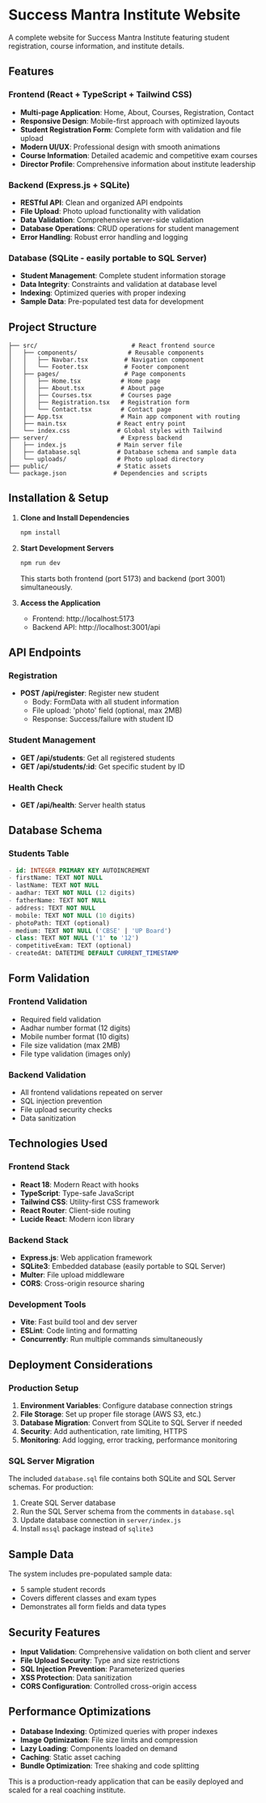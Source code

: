 # Success Mantra Institute Website

A complete website for Success Mantra Institute featuring student registration, course information, and institute details.

## Features

### Frontend (React + TypeScript + Tailwind CSS)
- **Multi-page Application**: Home, About, Courses, Registration, Contact
- **Responsive Design**: Mobile-first approach with optimized layouts
- **Student Registration Form**: Complete form with validation and file upload
- **Modern UI/UX**: Professional design with smooth animations
- **Course Information**: Detailed academic and competitive exam courses
- **Director Profile**: Comprehensive information about institute leadership

### Backend (Express.js + SQLite)
- **RESTful API**: Clean and organized API endpoints
- **File Upload**: Photo upload functionality with validation
- **Data Validation**: Comprehensive server-side validation
- **Database Operations**: CRUD operations for student management
- **Error Handling**: Robust error handling and logging

### Database (SQLite - easily portable to SQL Server)
- **Student Management**: Complete student information storage
- **Data Integrity**: Constraints and validation at database level
- **Indexing**: Optimized queries with proper indexing
- **Sample Data**: Pre-populated test data for development

## Project Structure

```
├── src/                          # React frontend source
│   ├── components/              # Reusable components
│   │   ├── Navbar.tsx          # Navigation component
│   │   └── Footer.tsx          # Footer component
│   ├── pages/                  # Page components
│   │   ├── Home.tsx           # Home page
│   │   ├── About.tsx          # About page
│   │   ├── Courses.tsx        # Courses page
│   │   ├── Registration.tsx   # Registration form
│   │   └── Contact.tsx        # Contact page
│   ├── App.tsx                # Main app component with routing
│   ├── main.tsx              # React entry point
│   └── index.css             # Global styles with Tailwind
├── server/                    # Express backend
│   ├── index.js              # Main server file
│   ├── database.sql          # Database schema and sample data
│   └── uploads/              # Photo upload directory
├── public/                   # Static assets
└── package.json             # Dependencies and scripts
```

## Installation & Setup

1. **Clone and Install Dependencies**
   ```bash
   npm install
   ```

2. **Start Development Servers**
   ```bash
   npm run dev
   ```
   This starts both frontend (port 5173) and backend (port 3001) simultaneously.

3. **Access the Application**
   - Frontend: http://localhost:5173
   - Backend API: http://localhost:3001/api

## API Endpoints

### Registration
- **POST /api/register**: Register new student
  - Body: FormData with all student information
  - File upload: 'photo' field (optional, max 2MB)
  - Response: Success/failure with student ID

### Student Management
- **GET /api/students**: Get all registered students
- **GET /api/students/:id**: Get specific student by ID

### Health Check
- **GET /api/health**: Server health status

## Database Schema

### Students Table
```sql
- id: INTEGER PRIMARY KEY AUTOINCREMENT
- firstName: TEXT NOT NULL
- lastName: TEXT NOT NULL  
- aadhar: TEXT NOT NULL (12 digits)
- fatherName: TEXT NOT NULL
- address: TEXT NOT NULL
- mobile: TEXT NOT NULL (10 digits)
- photoPath: TEXT (optional)
- medium: TEXT NOT NULL ('CBSE' | 'UP Board')
- class: TEXT NOT NULL ('1' to '12')
- competitiveExam: TEXT (optional)
- createdAt: DATETIME DEFAULT CURRENT_TIMESTAMP
```

## Form Validation

### Frontend Validation
- Required field validation
- Aadhar number format (12 digits)
- Mobile number format (10 digits)
- File size validation (max 2MB)
- File type validation (images only)

### Backend Validation
- All frontend validations repeated on server
- SQL injection prevention
- File upload security checks
- Data sanitization

## Technologies Used

### Frontend Stack
- **React 18**: Modern React with hooks
- **TypeScript**: Type-safe JavaScript
- **Tailwind CSS**: Utility-first CSS framework
- **React Router**: Client-side routing
- **Lucide React**: Modern icon library

### Backend Stack
- **Express.js**: Web application framework
- **SQLite3**: Embedded database (easily portable to SQL Server)
- **Multer**: File upload middleware
- **CORS**: Cross-origin resource sharing

### Development Tools
- **Vite**: Fast build tool and dev server
- **ESLint**: Code linting and formatting
- **Concurrently**: Run multiple commands simultaneously

## Deployment Considerations

### Production Setup
1. **Environment Variables**: Configure database connection strings
2. **File Storage**: Set up proper file storage (AWS S3, etc.)
3. **Database Migration**: Convert from SQLite to SQL Server if needed
4. **Security**: Add authentication, rate limiting, HTTPS
5. **Monitoring**: Add logging, error tracking, performance monitoring

### SQL Server Migration
The included `database.sql` file contains both SQLite and SQL Server schemas. For production:

1. Create SQL Server database
2. Run the SQL Server schema from the comments in `database.sql`
3. Update database connection in `server/index.js`
4. Install `mssql` package instead of `sqlite3`

## Sample Data

The system includes pre-populated sample data:
- 5 sample student records
- Covers different classes and exam types
- Demonstrates all form fields and data types

## Security Features

- **Input Validation**: Comprehensive validation on both client and server
- **File Upload Security**: Type and size restrictions
- **SQL Injection Prevention**: Parameterized queries
- **XSS Protection**: Data sanitization
- **CORS Configuration**: Controlled cross-origin access

## Performance Optimizations

- **Database Indexing**: Optimized queries with proper indexes
- **Image Optimization**: File size limits and compression
- **Lazy Loading**: Components loaded on demand
- **Caching**: Static asset caching
- **Bundle Optimization**: Tree shaking and code splitting

This is a production-ready application that can be easily deployed and scaled for a real coaching institute.